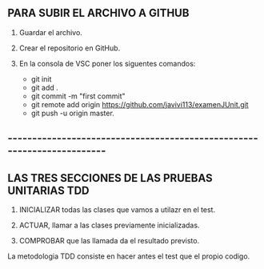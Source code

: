 ## PARA SUBIR EL ARCHIVO A GITHUB

1. Guardar el archivo.

2. Crear el repositorio en GitHub.

3. En la consola de VSC poner los siguentes comandos:

	- git init
	- git add .
	- git commit -m "first commit"
	- git remote add origin https://github.com/javivi113/examenJUnit.git
	- git push -u origin master.

## -----------------------------------------------------------------------
## LAS TRES SECCIONES DE LAS PRUEBAS UNITARIAS TDD

1. INICIALIZAR todas las clases que vamos a utilazr en el test.

2. ACTUAR, llamar a las clases previamente inicializadas.

3. COMPROBAR que las llamada da el resultado previsto.

La metodologia TDD consiste en hacer antes el test que el propio codigo.
